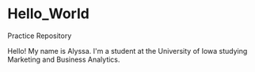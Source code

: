 # Hello_World
Practice Repository

Hello!
My name is Alyssa. I'm a student at the University of Iowa studying Marketing and Business Analytics.
